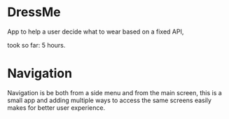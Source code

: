 # DressMe

App to help a user decide what to wear based on a fixed API,

took so far: 5 hours.

# Navigation

Navigation is be both from a side menu and from the main screen, this is a small app and adding multiple ways to access the same screens easily makes for better user experience.

